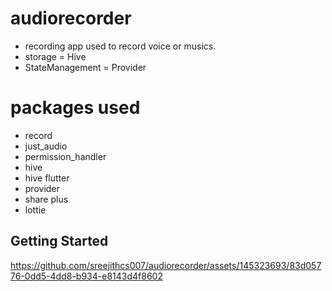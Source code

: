 # audiorecorder
 - recording app used to record voice or musics.
 - storage = Hive
 - StateManagement = Provider

# packages used

  - record
  - just_audio
  - permission_handler
  - hive
  - hive flutter
  - provider
  - share plus
  - lottie






## Getting Started


https://github.com/sreejithcs007/audiorecorder/assets/145323693/83d05776-0dd5-4dd8-b934-e8143d4f8602



